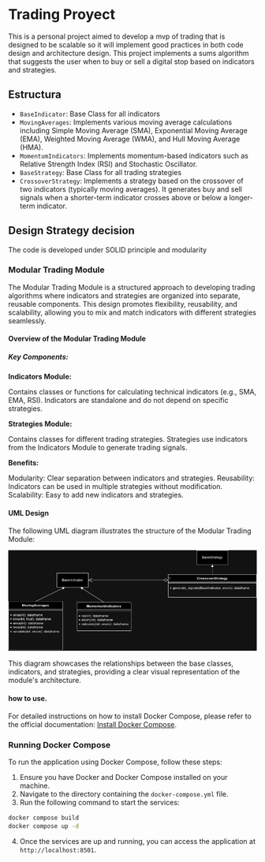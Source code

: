 # Trading Proyect


This is a personal project aimed to develop a mvp of trading that is designed to be scalable so it will implement good practices in both code design and architecture design. This project implements a sums algorithm that suggests the user when to buy or sell a digital stop based on indicators and strategies.

## Estructura


- `BaseIndicator`: Base Class for all indicators
 - `MovingAverages`: Implements various moving average calculations including Simple Moving Average (SMA), Exponential Moving Average (EMA), Weighted Moving Average (WMA), and Hull Moving Average (HMA).
 - `MomentumIndicators`: Implements momentum-based indicators such as Relative Strength Index (RSI) and Stochastic Oscillator.
- `BaseStrategy`: Base Class for all trading strategies
 - `CrossoverStrategy`: Implements a strategy based on the crossover of two indicators (typically moving averages). It generates buy and sell signals when a shorter-term indicator crosses above or below a longer-term indicator.




## Design Strategy decision


The code is developed under SOLID principle and modularity


### Modular Trading Module


The Modular Trading Module is a structured approach to developing trading algorithms where indicators and strategies are organized into separate, reusable components. This design promotes flexibility, reusability, and scalability, allowing you to mix and match indicators with different strategies seamlessly.




#### Overview of the Modular Trading Module


##### Key Components:


**Indicators Module:**


Contains classes or functions for calculating technical indicators (e.g., SMA, EMA, RSI).
Indicators are standalone and do not depend on specific strategies.


**Strategies Module:**


Contains classes for different trading strategies.
Strategies use indicators from the Indicators Module to generate trading signals.






**Benefits:**


   Modularity: Clear separation between indicators and strategies.
   Reusability: Indicators can be used in multiple strategies without modification.
   Scalability: Easy to add new indicators and strategies.




#### UML Design


The following UML diagram illustrates the structure of the Modular Trading Module:


![UML Diagram](assets/images/UML_trading.drawio.png)


This diagram showcases the relationships between the base classes, indicators, and strategies, providing a clear visual representation of the module's architecture.




#### how to use.

For detailed instructions on how to install Docker Compose, please refer to the official documentation: [Install Docker Compose](https://docs.docker.com/compose/install/).


### Running Docker Compose


To run the application using Docker Compose, follow these steps:


1. Ensure you have Docker and Docker Compose installed on your machine.
2. Navigate to the directory containing the `docker-compose.yml` file.
3. Run the following command to start the services:


  ```bash
  docker compose build
  docker compose up -d
  ```


4. Once the services are up and running, you can access the application at `http://localhost:8501`.
